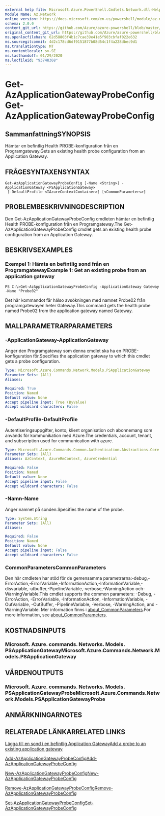 ```yaml
---
external help file: Microsoft.Azure.PowerShell.Cmdlets.Network.dll-Help.xml
Module Name: Az.Network
online version: https://docs.microsoft.com/en-us/powershell/module/az.network/get-azapplicationgatewayprobeconfig
schema: 2.0.0
content_git_url: https://github.com/Azure/azure-powershell/blob/master/src/Network/Network/help/Get-AzApplicationGatewayProbeConfig.md
original_content_git_url: https://github.com/Azure/azure-powershell/blob/master/src/Network/Network/help/Get-AzApplicationGatewayProbeConfig.md
ms.openlocfilehash: 62d58803f4b1c7cae39e41e5f903cbfaf022e632
ms.sourcegitcommit: 4d2c178cd6df9151877b08d54c1f4a228dbec9d1
ms.translationtype: MT
ms.contentlocale: sv-SE
ms.lasthandoff: 01/29/2020
ms.locfileid: "93748368"
---
```

# <span data-ttu-id="c1b77-101">Get-AzApplicationGatewayProbeConfig</span><span class="sxs-lookup"><span data-stu-id="c1b77-101">Get-AzApplicationGatewayProbeConfig</span></span>

## <span data-ttu-id="c1b77-102">Sammanfattning</span><span class="sxs-lookup"><span data-stu-id="c1b77-102">SYNOPSIS</span></span>
<span data-ttu-id="c1b77-103">Hämtar en befintlig Health PROBE-konfiguration från en Programgateway.</span><span class="sxs-lookup"><span data-stu-id="c1b77-103">Gets an existing health probe configuration from an Application Gateway.</span></span>

## <span data-ttu-id="c1b77-104">FRÅGESYNTAXEN</span><span class="sxs-lookup"><span data-stu-id="c1b77-104">SYNTAX</span></span>

```
Get-AzApplicationGatewayProbeConfig [-Name <String>] -ApplicationGateway <PSApplicationGateway>
 [-DefaultProfile <IAzureContextContainer>] [<CommonParameters>]
```

## <span data-ttu-id="c1b77-105">PROBLEMBESKRIVNING</span><span class="sxs-lookup"><span data-stu-id="c1b77-105">DESCRIPTION</span></span>
<span data-ttu-id="c1b77-106">Den Get-AzApplicationGatewayProbeConfig cmdleten hämtar en befintlig Health PROBE-konfiguration från en Programgateway.</span><span class="sxs-lookup"><span data-stu-id="c1b77-106">The Get-AzApplicationGatewayProbeConfig cmdlet gets an existing health probe configuration from an Application Gateway.</span></span>

## <span data-ttu-id="c1b77-107">BESKRIVS</span><span class="sxs-lookup"><span data-stu-id="c1b77-107">EXAMPLES</span></span>

### <span data-ttu-id="c1b77-108">Exempel 1: Hämta en befintlig sond från en Programgateway</span><span class="sxs-lookup"><span data-stu-id="c1b77-108">Example 1: Get an existing probe from an application gateway</span></span>
```
PS C:\>Get-AzApplicationGatewayProbeConfig -ApplicationGateway Gateway -Name "Probe02"
```

<span data-ttu-id="c1b77-109">Det här kommandot får hälso avsökningen med namnet Probe02 från programgatewayen heter Gateway.</span><span class="sxs-lookup"><span data-stu-id="c1b77-109">This command gets the health probe named Probe02 from the application gateway named Gateway.</span></span>

## <span data-ttu-id="c1b77-110">MALLPARAMETRAR</span><span class="sxs-lookup"><span data-stu-id="c1b77-110">PARAMETERS</span></span>

### <span data-ttu-id="c1b77-111">-ApplicationGateway</span><span class="sxs-lookup"><span data-stu-id="c1b77-111">-ApplicationGateway</span></span>
<span data-ttu-id="c1b77-112">Anger den Programgateway som denna cmdlet ska ha en PROBE-konfiguration för.</span><span class="sxs-lookup"><span data-stu-id="c1b77-112">Specifies the application gateway to which this cmdlet gets a probe configuration.</span></span>

```yaml
Type: Microsoft.Azure.Commands.Network.Models.PSApplicationGateway
Parameter Sets: (All)
Aliases:

Required: True
Position: Named
Default value: None
Accept pipeline input: True (ByValue)
Accept wildcard characters: False
```

### <span data-ttu-id="c1b77-113">-DefaultProfile</span><span class="sxs-lookup"><span data-stu-id="c1b77-113">-DefaultProfile</span></span>
<span data-ttu-id="c1b77-114">Autentiseringsuppgifter, konto, klient organisation och abonnemang som används för kommunikation med Azure.</span><span class="sxs-lookup"><span data-stu-id="c1b77-114">The credentials, account, tenant, and subscription used for communication with azure.</span></span>

```yaml
Type: Microsoft.Azure.Commands.Common.Authentication.Abstractions.Core.IAzureContextContainer
Parameter Sets: (All)
Aliases: AzContext, AzureRmContext, AzureCredential

Required: False
Position: Named
Default value: None
Accept pipeline input: False
Accept wildcard characters: False
```

### <span data-ttu-id="c1b77-115">-Namn</span><span class="sxs-lookup"><span data-stu-id="c1b77-115">-Name</span></span>
<span data-ttu-id="c1b77-116">Anger namnet på sonden.</span><span class="sxs-lookup"><span data-stu-id="c1b77-116">Specifies the name of the probe.</span></span>

```yaml
Type: System.String
Parameter Sets: (All)
Aliases:

Required: False
Position: Named
Default value: None
Accept pipeline input: False
Accept wildcard characters: False
```

### <span data-ttu-id="c1b77-117">CommonParameters</span><span class="sxs-lookup"><span data-stu-id="c1b77-117">CommonParameters</span></span>
<span data-ttu-id="c1b77-118">Den här cmdleten har stöd för de gemensamma parametrarna:-debug,-ErrorAction,-ErrorVariable,-InformationAction,-InformationVariable,-disvariable,-utbuffer,-PipelineVariable,-verbose,-WarningAction och-WarningVariable.</span><span class="sxs-lookup"><span data-stu-id="c1b77-118">This cmdlet supports the common parameters: -Debug, -ErrorAction, -ErrorVariable, -InformationAction, -InformationVariable, -OutVariable, -OutBuffer, -PipelineVariable, -Verbose, -WarningAction, and -WarningVariable.</span></span> <span data-ttu-id="c1b77-119">Mer information finns i [about_CommonParameters](https://go.microsoft.com/fwlink/?LinkID=113216).</span><span class="sxs-lookup"><span data-stu-id="c1b77-119">For more information, see [about_CommonParameters](https://go.microsoft.com/fwlink/?LinkID=113216).</span></span>

## <span data-ttu-id="c1b77-120">KOSTNADS</span><span class="sxs-lookup"><span data-stu-id="c1b77-120">INPUTS</span></span>

### <span data-ttu-id="c1b77-121">Microsoft. Azure. commands. Networks. Models. PSApplicationGateway</span><span class="sxs-lookup"><span data-stu-id="c1b77-121">Microsoft.Azure.Commands.Network.Models.PSApplicationGateway</span></span>

## <span data-ttu-id="c1b77-122">VÄRDEN</span><span class="sxs-lookup"><span data-stu-id="c1b77-122">OUTPUTS</span></span>

### <span data-ttu-id="c1b77-123">Microsoft. Azure. commands. Networks. Models. PSApplicationGatewayProbe</span><span class="sxs-lookup"><span data-stu-id="c1b77-123">Microsoft.Azure.Commands.Network.Models.PSApplicationGatewayProbe</span></span>

## <span data-ttu-id="c1b77-124">ANMÄRKNINGAR</span><span class="sxs-lookup"><span data-stu-id="c1b77-124">NOTES</span></span>

## <span data-ttu-id="c1b77-125">RELATERADE LÄNKAR</span><span class="sxs-lookup"><span data-stu-id="c1b77-125">RELATED LINKS</span></span>

[<span data-ttu-id="c1b77-126">Lägga till en sond i en befintlig Application Gateway</span><span class="sxs-lookup"><span data-stu-id="c1b77-126">Add a probe to an existing application gateway</span></span>](https://azure.microsoft.com/en-us/documentation/articles/application-gateway-create-probe-ps/#add-a-probe-to-an-existing-application-gateway)

[<span data-ttu-id="c1b77-127">Add-AzApplicationGatewayProbeConfig</span><span class="sxs-lookup"><span data-stu-id="c1b77-127">Add-AzApplicationGatewayProbeConfig</span></span>](./Add-AzApplicationGatewayProbeConfig.md)

[<span data-ttu-id="c1b77-128">New-AzApplicationGatewayProbeConfig</span><span class="sxs-lookup"><span data-stu-id="c1b77-128">New-AzApplicationGatewayProbeConfig</span></span>](./New-AzApplicationGatewayProbeConfig.md)

[<span data-ttu-id="c1b77-129">Remove-AzApplicationGatewayProbeConfig</span><span class="sxs-lookup"><span data-stu-id="c1b77-129">Remove-AzApplicationGatewayProbeConfig</span></span>](./Remove-AzApplicationGatewayProbeConfig.md)

[<span data-ttu-id="c1b77-130">Set-AzApplicationGatewayProbeConfig</span><span class="sxs-lookup"><span data-stu-id="c1b77-130">Set-AzApplicationGatewayProbeConfig</span></span>](./Set-AzApplicationGatewayProbeConfig.md)

